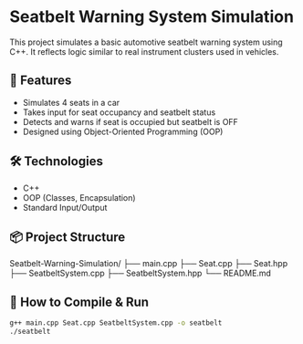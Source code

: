 # Seatbelt Warning System Simulation

This project simulates a basic automotive seatbelt warning system using C++. It reflects logic similar to real instrument clusters used in vehicles.

## 🚗 Features

- Simulates 4 seats in a car
- Takes input for seat occupancy and seatbelt status
- Detects and warns if seat is occupied but seatbelt is OFF
- Designed using Object-Oriented Programming (OOP)

## 🛠 Technologies

- C++
- OOP (Classes, Encapsulation)
- Standard Input/Output

## 📦 Project Structure
Seatbelt-Warning-Simulation/
├── main.cpp
├── Seat.cpp
├── Seat.hpp
├── SeatbeltSystem.cpp
├── SeatbeltSystem.hpp
└── README.md

## 🧪 How to Compile & Run

```bash
g++ main.cpp Seat.cpp SeatbeltSystem.cpp -o seatbelt
./seatbelt
